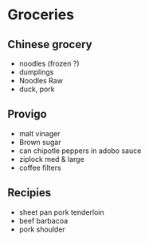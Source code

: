 # Groceries

## Chinese grocery

- noodles (frozen ?)
- dumplings
- Noodles Raw
- duck, pork

## Provigo

- malt vinager
- Brown sugar
- can chipotle peppers in adobo sauce
- ziplock med & large
- coffee filters

## Recipies

- sheet pan pork tenderloin
- beef barbacoa
- pork shoulder
